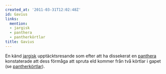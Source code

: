 ```yaml
---
created_at: '2011-03-31T12:02:48Z'
id: Gavius
links:
  mention:
  - jargisk
  - panthera
  - pantherkörtlar
title: Gavius
---
```


En känd [jargisk] upptäcktsresande som efter att ha dissekerat en [panthera] konstaterade att dess
förmåga att spruta eld kommer från två körtlar i gapet (se [pantherkörtlar]).

  [jargisk]: jargisk
  [panthera]: panthera
  [pantherkörtlar]: pantherkörtlar
